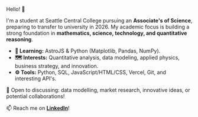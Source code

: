 Hello! 👋

I'm a student at Seattle Central College pursuing an **Associate's of Science**, preparing to transfer to university in 2026. My academic focus is building a strong foundation in **mathematics, science, technology, and quantitative reasoning**.


* **🌱 Learning:** AstroJS & Python (Matplotlib, Pandas, NumPy).
* **🗺️ Interests:** Quantitative analysis, data modeling, applied physics, business strategy, and innovation.
* **⚙️ Tools:** Python, SQL, JavaScript/HTML/CSS, Vercel, Git, and interesting API's.
 

💬 Open to discussing: data modelling, market research, innovative ideas, or potential collaborations!

📫 Reach me on **[LinkedIn](https://www.linkedin.com/in/nick-bischoff/)**!
